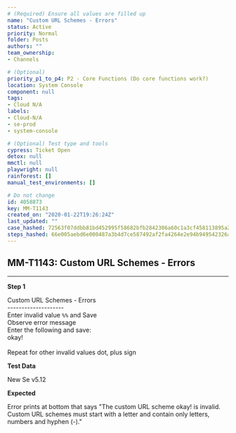 ```yaml
---
# (Required) Ensure all values are filled up
name: "Custom URL Schemes - Errors"
status: Active
priority: Normal
folder: Posts
authors: ""
team_ownership: 
- Channels

# (Optional)
priority_p1_to_p4: P2 - Core Functions (Do core functions work?)
location: System Console
component: null
tags: 
- Cloud N/A
labels: 
- Cloud-N/A
- se-prod
- system-console

# (Optional) Test type and tools
cypress: Ticket Open
detox: null
mmctl: null
playwright: null
rainforest: []
manual_test_environments: []

# Do not change
id: 4058873
key: MM-T1143
created_on: "2020-01-22T19:26:24Z"
last_updated: ""
case_hashed: 72563f07ddbb81bd452995f58682bfb2842306a60c1a3cf458113895a21253fd077c21171c1b3a9d31c1bcf54b87723e
steps_hashed: 66e005aebd6e000487a3b4d7ce587492af2fa4264e2e94b949542326a2f0f977ac22cae7abeda4bd348cf0ec4f59cf1d
---
```


<!-- (Auto-generated) Based on frontmatter's "key" and "name" -->

## MM-T1143: Custom URL Schemes - Errors

---

**Step 1**

Custom URL Schemes - Errors\
\--------------------\
Enter invalid value `%%` and Save\
Observe error message\
Enter the following and save:\
okay!\
\
Repeat for other invalid values dot, plus sign

**Test Data**

New Se v5.12

**Expected**

Error prints at bottom that says "The custom URL scheme okay! is invalid. Custom URL schemes must start with a letter and contain only letters, numbers and hyphen (-)."
